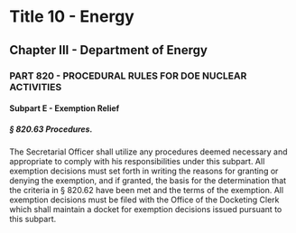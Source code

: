 
# Title 10 - Energy
## Chapter III - Department of Energy
### PART 820 - PROCEDURAL RULES FOR DOE NUCLEAR ACTIVITIES
#### Subpart E - Exemption Relief
##### § 820.63 Procedures.

The Secretarial Officer shall utilize any procedures deemed necessary and appropriate to comply with his responsibilities under this subpart. All exemption decisions must set forth in writing the reasons for granting or denying the exemption, and if granted, the basis for the determination that the criteria in § 820.62 have been met and the terms of the exemption. All exemption decisions must be filed with the Office of the Docketing Clerk which shall maintain a docket for exemption decisions issued pursuant to this subpart.
